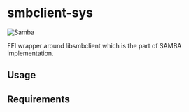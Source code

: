smbclient-sys
=====================
![Samba](http://wiki.univention.de/images/thumb/6/6d/Logo_Samba.png/300px-Logo_Samba.png)

FFI wrapper around libsmbclient which is the part of SAMBA implementation.

Usage
------------

Requirements
------------

